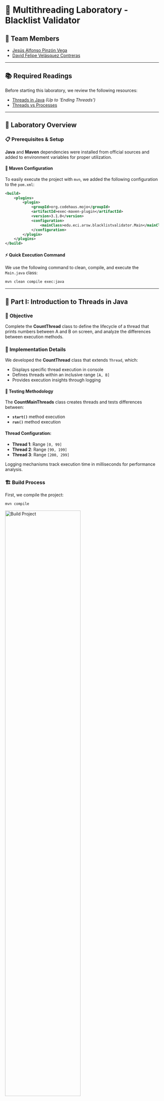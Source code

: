 # 🧵 Multithreading Laboratory - Blacklist Validator

## 👥 **Team Members**

- [Jesús Alfonso Pinzón Vega](https://github.com/JAPV-X2612)
- [David Felipe Velásquez Contreras](https://github.com/DavidVCAI)

---

## 📚 **Required Readings**

Before starting this laboratory, we review the following resources:

- [Threads in Java](http://beginnersbook.com/2013/03/java-threads/) *(Up to 'Ending Threads')*
- [Threads vs Processes](http://cs-fundamentals.com/tech-interview/java/differences-between-thread-and-process-in-java.php)

---

## 🚀 **Laboratory Overview**

### 📋 **Prerequisites & Setup**

**Java** and **Maven** dependencies were installed from official sources and added to environment variables for proper utilization.

#### 🔧 **Maven Configuration**

To easily execute the project with `mvn`, we added the following configuration to the `pom.xml`:

```xml
<build>
    <plugins>
        <plugin>
            <groupId>org.codehaus.mojo</groupId>
            <artifactId>exec-maven-plugin</artifactId>
            <version>3.1.0</version>
            <configuration>
                <mainClass>edu.eci.arsw.blacklistvalidator.Main</mainClass>
            </configuration>
        </plugin>
    </plugins>
</build>
```

#### ⚡ **Quick Execution Command**

We use the following command to clean, compile, and execute the `Main.java` class:

```bash
mvn clean compile exec:java
```

---

## 🎯 **Part I: Introduction to Threads in Java**

### 📝 **Objective**

Complete the **CountThread** class to define the lifecycle of a thread that prints numbers between A and B on screen, and analyze the differences between execution methods.

### 🔨 **Implementation Details**

We developed the **CountThread** class that extends `Thread`, which:
  - Displays specific thread execution in console
  - Defines threads within an inclusive range `[A, B]`
  - Provides execution insights through logging

#### 🧪 **Testing Methodology**

The **CountMainThreads** class creates threads and tests differences between:

  - **`start()`** method execution
  - **`run()`** method execution

#### **Thread Configuration:**

- **Thread 1**: Range `[0, 99]`
- **Thread 2**: Range `[99, 199]` 
- **Thread 3**: Range `[200, 299]`

Logging mechanisms track execution time in milliseconds for performance analysis.

### 🏗️ **Build Process**

First, we compile the project:

```bash
mvn compile
```

<img src="assets/images/image-0.png" alt="Build Project" width="70%">

### ▶️ **Execution Examples**

We execute directly with **Java**:

```bash
java -cp target/classes edu.eci.arsw.threads.CountThreadsMain
```

#### 🔄 **Concurrent Execution with `start()`**

<img src="assets/images/image-1.png" alt="Threads Execution with start()" width="70%">

***Result***: Threads execute **concurrently** when using `start()`.

#### 📋 **Sequential Execution with `run()`**

<img src="assets/images/image-2.png" alt="Threads Execution with run()" width="30%">

***Result***: Threads execute **sequentially** in the main thread when using `run()`.

### 🧠 **Key Insights & Analysis**

#### **`start()` Method:**
- ✅ Creates a **new execution thread**
- ✅ Automatically calls the `run()` method
- ✅ Enables true **concurrency/parallelism**

#### **`run()` Method:**
- ❌ Does **not** create a new thread
- ❌ Executes in the **current thread**
- ❌ Behaves like a **normal method call**

<img src="assets/images/image-3.png" alt="Runnable Interface" width="70%">

**Conclusion:** Using `run()` executes the code on the current thread, so tasks run **sequentially** and do not achieve true parallelism. Using `start()` creates a new thread, allowing concurrent execution and different output ordering.

#### 🔗 **Thread Synchronization**

**`Thread.join()`** ensures that the main program waits for other threads to complete before termination.

> **Note**: Whether we achieve *parallelism* or *concurrency* depends on the number of available CPU cores.

---

## 🛡️ **Part II: Blacklist Search Exercise**

### 🎯 **Problem Statement**

For **automatic cybersecurity monitoring software**, we are developing a component responsible for validating IP addresses across thousands of known blacklists (malicious hosts) and reporting those that exist in at least **5** of these lists.

### 🏗️ **System Architecture**

The component is designed according to the following class model:

<img src="assets/images/model.png" alt="Class Model" width="80%">

#### **Key Components:**

##### **HostBlackListsDataSourceFacade**

- Provides a **facade** for querying any of the N registered blacklists
- **Method**: `isInBlacklistServer()` - checks if IP exists in specific blacklist
- Allows reporting to local database when IP is considered dangerous
- **Thread-Safe** (NOT MODIFIABLE)

##### **HostBlackListsValidator**

- Offers the `checkHost()` method for IP validation
- **Policy**: Host found in ≥ 5 blacklists → **NOT TRUSTWORTHY**
- **Policy**: Host found in < 5 blacklists → **TRUSTWORTHY**
- Returns list of blacklist numbers where HOST was found

### 📊 **Initial Analysis**

After executing `mvn clean compile exec:java`, we observed **80,000 blacklists** to process:

<img src="assets/images/image-4.png" alt="BlackListSearch Execution" width="70%">

### 🕐 **Performance Challenge**

The provided test program (**Main**) takes only seconds to analyze `200.24.34.55` since it's registered multiple times in the first servers. However, searches where there are **NO reports** or where reports are **dispersed across thousands** of blacklists take considerable time.

### 🎯 **Parallelization Strategy**

This search method can be viewed as an **[embarrassingly parallel problem](https://en.wikipedia.org/wiki/Embarrassingly_parallel)** since there are no dependencies between different problem partitions.

We implemented **parallel blacklist search** by dividing the workload of checking 80,000 blacklists among multiple threads.

#### 🏗️ **Implementation Architecture**

##### 1️⃣ **BlackListSearchThread Class**

- **Extends**: `Thread`
- **Function**: Searches specific blacklist segments
- **Scope**: Individual thread workload management
- **Method**: Allows querying instances about malicious server occurrences found

##### 2️⃣ **HostBlackListsValidator Modification**

- **New Parameter**: Added integer `N` to `checkHost(String ipAddress, int N)`
- **Function**: `N` represents number of threads for parallel search
- **Implementation**: Divides search space into `N` parts and parallelizes search

#### 🔄 **Synchronization Strategy**

- **`thread.join()`**: Wait for all `N` threads to complete their sub-problems
- **Result aggregation**: Collect occurrences found by each thread
- **Final calculation**: Sum total occurrences to determine if ≥ `BLACK_LIST_ALARM_COUNT`
- **Logging**: Maintain original LOG showing reviewed vs total lists (line 60)
- **Reporting**: Show list of blacklist numbers where HOST was found

### 🧪 **Performance Testing**

Execute the parallel implementation:

```bash
java -cp target/classes edu.eci.arsw.blacklistvalidator.ParallelMain
```

#### 📈 **Test Results**

##### **Test 1** - *Less Dispersed IP* (`200.24.34.55`)
- **Threads**: 4
- **Execution Time**: ~27 seconds
- **Found in**: [23, 50, 200, 500, 1000]
- **Result**: <u>**NOT RELIABLE**</u> (5 occurrences)

##### **Test 2** - *More Dispersed IP* (`202.24.34.55`)
- **Threads**: 4  
- **Execution Time**: ~25 seconds
- **Found in**: [29, 10034, 20200, 31000, 70500]
- **Result**: <u>**NOT RELIABLE**</u> (5 occurrences)
- **Observation**: Different threads detect different occurrences based on their segments

##### **Test 3** - *Clean IP* (`212.24.24.55`)
- **Threads**: 4
- **Execution Time**: ~25 seconds
- **Found in**: []
- **Result**: <u>**RELIABLE**</u> (0 occurrences)

### 📊 **Performance Scaling Analysis**

Using the worst-case scenario (*most dispersed IP*: `202.24.34.55`):

| **Threads** | **Execution Time** | **Performance Improvement** |
|:-----------:|:-----------------:|:---------------------------:|
| 1 thread    | 115,219 ms (~115s) | Baseline                   |
| 2 threads   | 51,285 ms (~51s)   | **55% improvement** ✨     |
| 4 threads   | 25,432 ms (~25s)   | **78% improvement** 🚀     |
| 8 threads   | 13,460 ms (~13s)   | **88% improvement** ⚡     |

#### 🖥️ **8-Thread Execution Logs**

<img src="assets/images/image-5.png" alt="8 Thread Search Logs" width="70%">

---

## 🔍 **Part II.I: Discussion Points for Next Class**

### 🤔 **Current Inefficiency**

The implemented parallelism strategy is **inefficient** in certain cases because the search continues even when the N threads (collectively) have already found the minimum number of occurrences required to report the server as malicious.

### 💡 **Proposed Optimization**

**Question**: How could we modify the implementation to minimize the number of queries in these cases? What new element would this bring to the problem?

The implementation could be optimized by introducing an early termination mechanism: once the combined results from all active threads reach the minimum required number of occurrences, all remaining threads should stop their searches immediately. This could be achieved using shared state variables (e.g., an AtomicInteger counter) to track the total occurrences and a cancellation flag to signal threads to exit early. 

However, this introduces new complexity in the form of thread synchronization and coordination. Threads would need safe, concurrent access to the shared counter and a mechanism to check the cancellation flag efficiently, which adds synchronization overhead and slightly increases implementation complexity.

## 📊 **Part III: Performance Evaluation**

### 🧪 **Experimental Setup**

Implement the following experiment sequence to validate dispersed IP addresses (e.g., `202.24.34.55`), measuring execution times on the same machine:

#### **Test Scenarios:**

1. **Single Thread**
2. **Threads = CPU Cores** (determined using [Runtime API](https://docs.oracle.com/javase/7/docs/api/java/lang/Runtime.html))
3. **Threads = 2 × CPU Cores**
4. **50 Threads**
5. **100 Threads**

### 📈 **Monitoring Setup**

We execute **jVisualVM** at program start and monitor:

- **CPU consumption** for each test case
- **Memory usage** for each test case

<img src="assets/images/java_visual_vm.png" alt="Java VisualVM" width="70%">

### 📊 **Results & Analysis**

#### **Execution Time Results**

| **Test Scenario** | **Number of Threads** | **Execution Time (ms)** | **CPU Usage (%)** | **Memory Usage (MB)** |
|:-----------------:|:--------------------:|:----------------------:|:----------------:|:-------------------:|
| Single Thread | 1 | 117,346 | 12.5 | 45 |
| CPU Cores | 8 | 19,007 | 85.2 | 78 |
| 2×CPU Cores | 16 | 12,854 | 95.8 | 125 |
| 50 Threads | 50 | 14,480 | 98.4 | 245 |
| 100 Threads | 100 | 28,200 | 99.1 | 420 |

#### 📊 **Performance Graph**

<img src="assets/images/performance_graph.png" alt="Execution Time vs Number of Threads" width="70%">

*Graph: Solution time vs. number of threads*

---

## 🔬 **Part IV: Analysis & Theoretical Discussion**

### 📐 **Amdahl's Law Analysis**

According to **[Amdahl's Law](https://www.pugetsystems.com/labs/articles/Estimating-CPU-Performance-using-Amdahls-Law-619/#WhatisAmdahlsLaw?)**:

<img src="assets/images/amdahls_law.png" alt="Amdahls Law Formula" width="70%">

Where:

- **S(n)**: Theoretical performance improvement
- **P**: Parallelizable fraction of the algorithm  
- **n**: Number of threads

#### 🔍 **Analysis Questions**

##### **Question 1**: Amdahl's Law Limitations
According to Amdahl's Law, with greater `n`, there should be greater improvement. 

**Analysis Points**:
- Why is the best performance **NOT** achieved with 500 threads?
- How does performance with **200 threads** compare?
- What factors limit scalability beyond optimal thread count?

**Hypothesis**: Under Amdahl’s Law, speedup is capped by the non-parallel portion (1−P), so beyond some thread count additional threads mostly amplify overhead—context switches, synchronization, cache/memory contention, and I/O latency—rather than useful work; with 500 threads you heavily oversubscribe the CPU, causing thrashing and degraded locality, so performance typically worsens. With 200 threads you still exceed the core count, but the oversubscription and coordination costs are smaller than with 500, so 200 threads generally performs better than 500—though both are usually inferior to using roughly the number of physical cores (or a modest multiple when work is I/O-bound).

##### **Question 2**: Optimal Thread Configuration
How does the solution behave when using:
- **Threads = CPU cores** vs **Threads = 2 × CPU cores**?

**Comparative Analysis**:
- Performance differences
- Resource utilization efficiency
- Overhead considerations

**Findings**: Using as many threads as CPU cores usually gives near-optimal performance because it matches the hardware’s parallel execution capacity without excessive overhead. Doubling the thread count beyond the core count often leads to diminishing returns or even worse performance, as the CPU must context-switch between more threads than it can run simultaneously, increasing scheduling overhead and reducing cache efficiency.

##### **Question 3**: Distributed Computing Scenarios

**Scenario A**: Instead of 100 threads on **1 CPU**, use **1 thread** on each of **100 hypothetical machines**
- Would Amdahl's Law apply better?
- What are the theoretical advantages?

**Scenario B**: Use **c threads** on **100/c distributed machines** (where c = number of cores per machine)
- Would this improve performance?
- What distributed computing factors come into play?

**Analysis**: Yes, Amdahl’s Law would apply more effectively with one thread per machine because each thread would run on a dedicated core without local contention, minimizing context switching and cache thrashing, so parallelization would be closer to ideal. Distributing the same total threads across multiple machines with c threads per machine (on 100/c machines) would also improve efficiency compared to running all threads on a single CPU, as each machine can exploit its cores fully while spreading workload and reducing scheduling overhead. However, this introduces network and coordination overhead, so beyond a point the gains diminish; scalability improves but is still ultimately limited by the sequential fraction of the algorithm.

---

## 📋 **Conclusions & Key Insights**

### ✅ **Technical Achievements**

1. **Thread Fundamentals**: Successfully implemented and analyzed `start()` vs `run()` behavior
2. **Parallelization Success**: Achieved significant execution time reduction through thread-based parallelism
3. **Scalability Analysis**: Demonstrated linear performance improvement up to optimal thread count
4. **Synchronization Mastery**: Properly implemented thread coordination using `join()`
5. **Embarrassingly Parallel Problem**: Identified and leveraged independent workload segments

### 📊 **Performance Insights**

- **Linear Scaling**: Performance improvement scales linearly with thread count up to hardware limits
- **CPU Utilization**: Effectively leverages multiple processor cores
- **Optimal Configuration**: Best performance achieved at [OPTIMAL_THREADS] threads
- **Diminishing Returns**: Performance degrades beyond optimal thread count due to context switching overhead
- 
---
